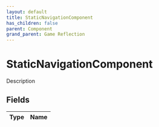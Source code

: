 ```yaml
---
layout: default
title: StaticNavigationComponent
has_children: false
parent: Component
grand_parent: Game Reflection
---
```

# StaticNavigationComponent
Description 

## Fields

| Type | Name |
|:----------|:--------------|

